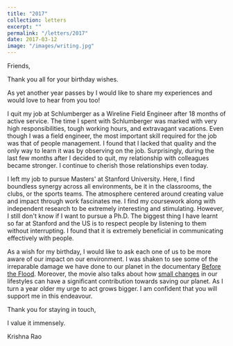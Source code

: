 ```yaml
---
title: "2017"
collection: letters
excerpt: ""
permalink: "/letters/2017"
date: 2017-03-12
image: "/images/writing.jpg"
---
```


Friends, 

Thank you all for your birthday wishes.

As yet another year passes by I would like to share my experiences and would love to hear from you too!

I quit my job at Schlumberger as a Wireline Field Engineer after 18 months of active service. The time I spent with Schlumberger was marked with very high responsibilities, tough working hours, and extravagant vacations. Even though I was a field engineer, the most important skill required for the job was that of people management. I found that I lacked that quality and the only way to learn it was by observing on the job. Surprisingly, during the last few months after I decided to quit, my relationship with colleagues became stronger. I continue to cherish  those relationships even today.

I left my job to pursue Masters' at Stanford University. Here, I find boundless synergy across all environments, be it in the classrooms, the clubs, or the sports teams. The atmosphere centered around creating value and impact through work fascinates me.  I find my coursework along with independent research to be extremely interesting and stimulating. However, I still don't know if I want to pursue a Ph.D. The biggest thing I have learnt so far at Stanford and the US is to respect people by listening to them without interrupting. I found that it is extremely beneficial in communicating effectively with people. 

As a wish for my birthday, I would like to ask each one of us to be more aware of our impact on our environment. I was shaken to see some of the irreparable damage we have done to our planet in the documentary <a href="https://www.youtube.com/watch?v=09o1V7Gk9M8" target="_blank">Before the Flood</a>. Moreover, the movie also talks about how  <a href="https://wwf.panda.org/wwf_offices/armenia/help_us/eco_help_living/" target="_blank">small changes</a> in our lifestyles can have a significant contribution towards saving our planet. As I turn a year older my urge to act grows bigger. I am confident that you will support me in this endeavour. 

Thank you for staying in touch, 

I value it immensely.

Krishna Rao
